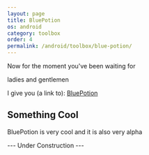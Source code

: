```yaml
---
layout: page
title: BluePotion
os: android
category: toolbox
order: 4
permalink: /android/toolbox/blue-potion/
---
```


Now for the moment you've been waiting for

ladies and gentlemen

I give you (a link to): [BluePotion](https://github.com/infinitered/bluepotion)

## Something Cool

BluePotion is very cool and it is also very alpha

--- Under Construction ---
